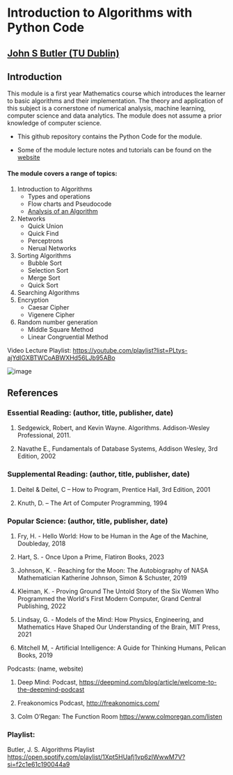 # Introduction to Algorithms with Python Code
## [John S Butler (TU Dublin)](https://johnsbutler.netlify.com/)

## Introduction
This module is a first year Mathematics course which introduces the learner to basic algorithms and their implementation.  The theory and application of this subject is a cornerstone of numerical analysis, machine learning, computer science and data analytics.  The module does not assume a prior knowledge of computer science.

* This github repository contains the Python Code for the module.
  
* Some of the module lecture notes and tutorials can be found on the [website](https://sites.google.com/dit.ie/math1812/home)

#### The module covers a range of topics:
1.  Introduction to Algorithms
    - Types and operations
    - Flow charts and Pseudocode
    - [Analysis of an Algorithm](https://github.com/john-s-butler-dit/Intro-to-Algorithms/blob/master/Chapter%201-%20Introduction_to_Algorithms/Simple%20Algorithms.ipynb)
2. Networks
   -   Quick Union
   -   Quick Find
   -   Perceptrons
   -   Nerual Networks
3. Sorting Algorithms
   - Bubble Sort
   - Selection Sort
   - Merge Sort
   - Quick Sort
4. Searching Algorithms
5. Encryption
   - Caesar Cipher
   - Vigenere Cipher
6. Random number generation 
   -  Middle Square Method
   -  Linear Congruential  Method


Video Lecture Playlist:
https://youtube.com/playlist?list=PLtys-ajYdIGXBTWCoABWXHd56LJb95ABo

![image](https://github.com/john-s-butler-dit/Intro-to-Algorithms/assets/30832003/f7b5d205-cd00-4509-bd0f-771e04cd5e84)

## References
### Essential Reading:  (author, title, publisher, date)
1. Sedgewick, Robert, and Kevin Wayne. Algorithms. Addison-Wesley Professional, 2011.

2. Navathe E., Fundamentals of Database Systems, Addison Wesley, 3rd Edition, 2002

### Supplemental Reading:  (author, title, publisher, date)
1. Deitel & Deitel, C – How to Program, Prentice Hall, 3rd Edition, 2001

2. Knuth, D. – The Art of Computer Programming, 1994

### Popular Science: (author, title, publisher, date)

1. Fry, H. - Hello World: How to be Human in the Age of the Machine, Doubleday, 2018

2. Hart, S. - Once Upon a Prime, Flatiron Books, 2023

3. Johnson, K. - Reaching for the Moon: The Autobiography of NASA Mathematician Katherine Johnson, Simon & Schuster, 2019

4. Kleiman, K. - Proving Ground The Untold Story of the Six Women Who Programmed the World's First Modern Computer, Grand Central Publishing, 2022

5. Lindsay, G. - Models of the Mind: How Physics, Engineering, and Mathematics Have Shaped Our Understanding of the Brain, MIT Press, 2021

6. Mitchell M, - Artificial Intelligence: A Guide for Thinking Humans, Pelican Books, 2019


Podcasts: (name, website)
1. Deep Mind: Podcast, https://deepmind.com/blog/article/welcome-to-the-deepmind-podcast
   
2. Freakonomics Podcast, http://freakonomics.com/
   
3. Colm O’Regan: The Function Room https://www.colmoregan.com/listen

### Playlist:

Butler, J. S. Algorithms Playlist https://open.spotify.com/playlist/1Xpt5HUafj1vp6zIWwwM7V?si=f2c1e61c190044a9
